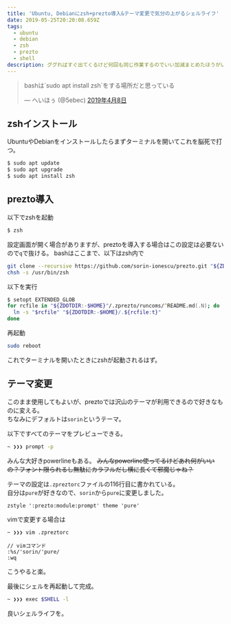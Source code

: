 ```yaml
---
title: 'Ubuntu, Debianにzsh+prezto導入&テーマ変更で気分の上がるシェルライフ'
date: 2019-05-25T20:20:08.659Z
tags:
  - ubuntu
  - debian
  - zsh
  - prezto
  - shell
description: ググればすぐ出てくるけど何回も同じ作業するのでいい加減まとめたほうがいい気がした。
---
```

<blockquote class="twitter-tweet" data-lang="ja" data-theme="dark"><p lang="ja" dir="ltr">bashは`sudo apt install zsh`をする場所だと思っている</p>&mdash; へいほぅ (@5ebec) <a href="https://twitter.com/5ebec/status/1115124604538744832?ref_src=twsrc%5Etfw">2019年4月8日</a></blockquote>
<script async src="https://platform.twitter.com/widgets.js" charset="utf-8"></script>

## zshインストール
UbuntuやDebianをインストールしたらまずターミナルを開いてこれを脳死で打つ。

```bash
$ sudo apt update
$ sudo apt upgrade
$ sudo apt install zsh
```

## prezto導入
以下でzshを起動

```bash
$ zsh
```
設定画面が開く場合がありますが、preztoを導入する場合はこの設定は必要ないので`q`で抜ける。
bashはここまで、以下はzsh内で

```zsh
git clone --recursive https://github.com/sorin-ionescu/prezto.git "${ZDOTDIR:-$HOME}/.zprezto"
chsh -s /usr/bin/zsh
```

以下を実行

```zsh
$ setopt EXTENDED_GLOB  
for rcfile in "${ZDOTDIR:-$HOME}"/.zprezto/runcoms/^README.md(.N); do  
  ln -s "$rcfile" "${ZDOTDIR:-$HOME}/.${rcfile:t}"  
done
```

再起動

```zsh
sudo reboot
```

これでターミナルを開いたときにzshが起動されるはず。

## テーマ変更
このまま使用してもよいが、preztoでは沢山のテーマが利用できるので好きなものに変える。  
ちなみにデフォルトは`sorin`というテーマ。

以下ですべてのテーマをプレビューできる。

```zsh
~ ❯❯❯ prompt -p
```

みんな大好きpowerlineもある。
~~みんなpowerline使ってるけどあれ何がいいの？フォント限られるし無駄にカラフルだし横に長くて邪魔じゃね？~~

テーマの設定は`.zpreztorc`ファイルの116行目に書かれている。  
自分は`pure`が好きなので、`sorin`から`pure`に変更しました。

```vim
zstyle ':prezto:module:prompt' theme 'pure'
```
vimで変更する場合は

```zsh
~ ❯❯❯ vim .zpreztorc
```
```
// vimコマンド
:%s/'sorin/'pure/
:wq
```
こうやると楽。

最後にシェルを再起動して完成。

```zsh
~ ❯❯❯ exec $SHELL -l
```

良いシェルライフを。

